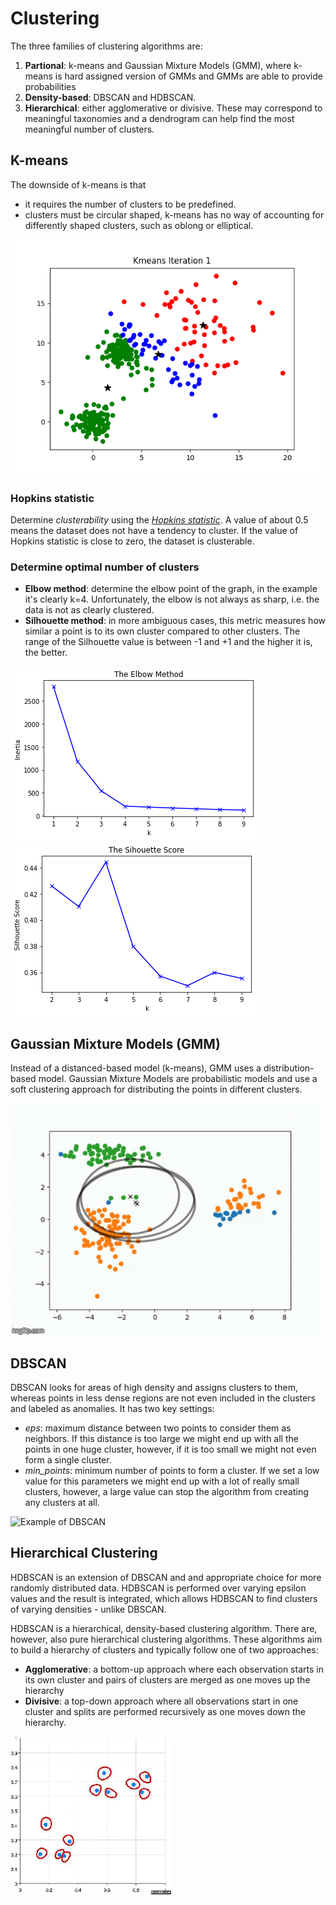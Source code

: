 # Clustering

The three families of clustering algorithms are: 
1. __Partional__: k-means and Gaussian Mixture Models (GMM), where k-means is hard assigned version of GMMs and GMMs are able to provide probabilities
2. __Density-based__: DBSCAN and HDBSCAN.
3. __Hierarchical__: either agglomerative or divisive. These may correspond to meaningful taxonomies and a dendrogram can help find the most meaningful number of clusters.

## K-means
The downside of k-means is that 
- it requires the number of clusters to be predefined.
- clusters must be circular shaped, k-means has no way of accounting for differently shaped clusters, such as oblong or elliptical. 

![Example of K-means](../images/kmeans.gif)

### Hopkins statistic
Determine _clusterability_ using the [_Hopkins statistic_](https://en.wikipedia.org/wiki/Hopkins_statistic). A value of about 0.5 means the dataset does not have a tendency to cluster. If the value of Hopkins statistic is close to zero, the dataset is clusterable.  

### Determine optimal number of clusters

- __Elbow method__: determine the elbow point of the graph, in the example it's clearly k=4. Unfortunately, the elbow is not always as sharp, i.e. the data is not as clearly clustered. 
- __Silhouette method__: in more ambiguous cases, this metric measures how similar a point is to its own cluster compared to other clusters. The range of the Silhouette value is between -1 and +1 and the higher it is, the better. 

![Elbow method](../images/elbow-method.png)
![Silhouette method](../images/silhouette-method.png)


## Gaussian Mixture Models (GMM)

Instead of a distanced-based model (k-means), GMM uses a distribution-based model. Gaussian Mixture Models are probabilistic models and use a soft clustering approach for distributing the points in different clusters. 

![Example of GMM](../images/gmm.gif)

## DBSCAN

DBSCAN looks for areas of high density and assigns clusters to them, whereas points in less dense regions are not even included in the clusters and labeled as anomalies. It has two key settings:

- *eps*: maximum distance between two points to consider them as neighbors. If this distance is too large we might end up with all the points in one huge cluster, however, if it is too small we might not even form a single cluster.
- *min_points*: minimum number of points to form a cluster. If we set a low value for this parameters we might end up with a lot of really small clusters, however, a large value can stop the algorithm from creating any clusters at all.

![Example of DBSCAN](../images/DBSCAN_search.gif)

## Hierarchical Clustering

HDBSCAN is an extension of DBSCAN and and appropriate choice for more randomly distributed data. HDBSCAN is performed over varying epsilon values and the result is integrated, which allows HDBSCAN to find clusters of varying densities - unlike DBSCAN.  

HDBSCAN is a hierarchical, density-based clustering algorithm. There are, however, also pure hierarchical clustering algorithms. These algorithms aim to build a hierarchy of clusters and typically follow one of two approaches: 
- __Agglomerative__: a bottom-up approach where each observation starts in its own cluster and pairs of clusters are merged as one moves up the hierarchy
- __Divisive__: a top-down approach where all observations start in one cluster and splits are performed recursively as one moves down the hierarchy. 

![Example of agglomerative hierarchical clustering](../images/hierarchical.gif)
